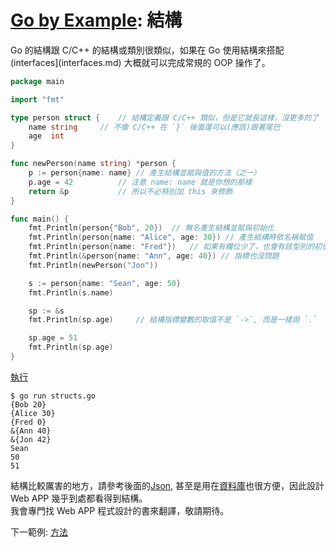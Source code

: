# [Go by Example](../gobyexample.md): 結構

Go 的結構跟 C/C++ 的結構或類別很類似，如果在 Go 使用結構來搭配 (interfaces](interfaces.md) 大概就可以完成常規的 OOP 操作了。

``` go
package main

import "fmt"

type person struct {	// 結構定義跟 C/C++ 類似，但是它就長這樣，沒更多的了
    name string		// 不像 C/C++ 在 `}` 後面還可以(應該)跟著尾巴
    age  int
}

func newPerson(name string) *person {
    p := person{name: name}	// 產生結構並賦與值的方法（之一）
    p.age = 42			// 注意 name: name 就是你想的那樣
    return &p			// 所以不必特別加 this 來修飾
}

func main() {
    fmt.Println(person{"Bob", 20})	// 無名產生結構並賦與初始化
    fmt.Println(person{name: "Alice", age: 30}) // 產生結構時依名稱賦值
    fmt.Println(person{name: "Fred"})	// 如果有欄位少了，也會有該型別的初值
    fmt.Println(&person{name: "Ann", age: 40}) // 指標也沒問題
    fmt.Println(newPerson("Jon"))

    s := person{name: "Sean", age: 50}
    fmt.Println(s.name)

    sp := &s
    fmt.Println(sp.age)		// 結構指標變數的取值不是 `->`, 而是一樣用 `.`

    sp.age = 51
    fmt.Println(sp.age)
}
```
[執行](http://play.golang.org/p/n7jt1x3iw4Z)

``` shell
$ go run structs.go
{Bob 20}
{Alice 30}
{Fred 0}
&{Ann 40}
&{Jon 42}
Sean
50
51
```

結構比較厲害的地方，請參考後面的[Json](json.md), 甚至是用在[資料庫](http://gorm.io/docs/models.html)也很方便，因此設計 Web APP 幾乎到處都看得到結構。  
我會專門找 Web APP 程式設計的書來翻譯，敬請期待。

下一範例: [方法](methods.md)
